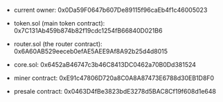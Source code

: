 - current owner:
0x0Da59F0647b607De89115f96caEb4f1c46005023

- token.sol (main token contract):
0x7C131Ab459b874b82f19cdc1254fB66840D021B6

- router.sol (the router contract):
0x6A60AB529eeceb0efAE5AEE9Af8A92b25d4d8015

- core.sol:
0x6452aB46747c3b46C8413DC0462a70B0Dd381524


- miner contract:
0xE91c47806D720a8C0A8A87473E6788d30EB1D8F0

- presale contract:
0x0463D4fBe3823bdE3278d5BAC8Cf19f608d1e648
